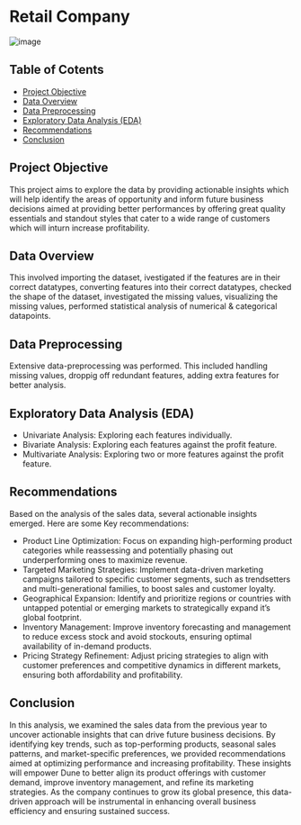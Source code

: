 # Retail Company

![image](https://github.com/user-attachments/assets/bc3a841c-321a-4983-97c6-4d42c762c9ac)

## Table of Cotents
- [Project Objective](#project-objective)
- [Data Overview](#data-overview)
- [Data Preprocessing](#data-preprocessing)
- [Exploratory Data Analysis (EDA)](#exploratory-data-analysis-EDA)
- [Recommendations](#recommendations)
- [Conclusion](#conclusion)

## Project Objective
This project aims to explore the data by providing actionable insights which will help identify the areas of opportunity and inform future business decisions aimed at providing better performances by offering great quality essentials and standout styles that cater to a wide range of customers which will inturn increase profitability.

## Data Overview
This involved importing the dataset, ivestigated if the features are in their correct datatypes, converting features into their correct datatypes, checked the shape of the dataset, investigated the missing values, visualizing the missing values, performed statistical analysis of numerical & categorical datapoints.

## Data Preprocessing
Extensive data-preprocessing was performed. This included handling missing values, droppig off redundant features, adding extra features for better analysis. 

## Exploratory Data Analysis (EDA)
- Univariate Analysis: Exploring each features individually.
- Bivariate Analysis: Exploring each features against the profit feature.
- Multivariate Analysis: Exploring two or more features against the profit feature.

## Recommendations
Based on the analysis of the sales data, several actionable insights emerged. Here are some Key recommendations:
- Product Line Optimization: Focus on expanding high-performing product categories while reassessing and potentially phasing out underperforming ones to maximize revenue.
- Targeted Marketing Strategies: Implement data-driven marketing campaigns tailored to specific customer segments, such as trendsetters and multi-generational families, to boost sales and customer loyalty.
- Geographical Expansion: Identify and prioritize regions or countries with untapped potential or emerging markets to strategically expand it’s global footprint.
- Inventory Management: Improve inventory forecasting and management to reduce excess stock and avoid stockouts, ensuring optimal availability of in-demand products.
- Pricing Strategy Refinement: Adjust pricing strategies to align with customer preferences and competitive dynamics in different markets, ensuring both affordability and profitability.

## Conclusion
In this analysis, we examined the sales data from the previous year to uncover actionable insights that can drive future business decisions. By identifying key trends, such as top-performing products, seasonal sales patterns, and market-specific preferences, we provided recommendations aimed at optimizing performance and increasing profitability. These insights will empower Dune to better align its product offerings with customer demand, improve inventory management, and refine its marketing strategies. As the company continues to grow its global presence, this data-driven approach will be instrumental in enhancing overall business efficiency and ensuring sustained success.

